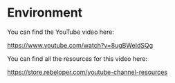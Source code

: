 # Environment

You can find the YouTube video here:

https://www.youtube.com/watch?v=8ugBWeIdSQg

You can find all the resources for this video here: 

https://store.rebeloper.com/youtube-channel-resources

